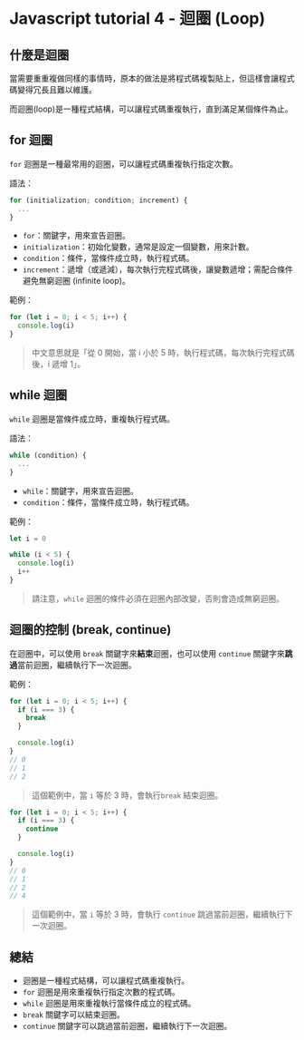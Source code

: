 # Javascript tutorial 4 - 迴圈 (Loop)

## 什麼是迴圈

當需要重重複做同樣的事情時，原本的做法是將程式碼複製貼上，但這樣會讓程式碼變得冗長且難以維護。

而迴圈(loop)是一種程式結構，可以讓程式碼重複執行，直到滿足某個條件為止。

## for 迴圈

`for` 迴圈是一種最常用的迴圈，可以讓程式碼重複執行指定次數。

語法：

```js
for (initialization; condition; increment) {
  ...
}
```

- `for`：關鍵字，用來宣告迴圈。
- `initialization`：初始化變數，通常是設定一個變數，用來計數。
- `condition`：條件，當條件成立時，執行程式碼。
- `increment`：遞增（或遞減），每次執行完程式碼後，讓變數遞增；需配合條件避免無窮迴圈 (infinite loop)。

範例：

```js
for (let i = 0; i < 5; i++) {
  console.log(i)
}
```

> 中文意思就是「從 0 開始，當 i 小於 5 時，執行程式碼，每次執行完程式碼後，i 遞增 1」。

## while 迴圈

`while` 迴圈是當條件成立時，重複執行程式碼。

語法：

```js
while (condition) {
  ...
}
```

- `while`：關鍵字，用來宣告迴圈。
- `condition`：條件，當條件成立時，執行程式碼。

範例：

```js
let i = 0

while (i < 5) {
  console.log(i)
  i++
}
```

> 請注意，`while` 迴圈的條件必須在迴圈內部改變，否則會造成無窮迴圈。

## 迴圈的控制 (break, continue)

在迴圈中，可以使用 `break` 關鍵字來**結束**迴圈，也可以使用 `continue` 關鍵字來**跳過**當前迴圈，繼續執行下一次迴圈。

範例：

```js
for (let i = 0; i < 5; i++) {
  if (i === 3) {
    break
  }

  console.log(i)
}
// 0
// 1
// 2
```

> 這個範例中，當 `i` 等於 3 時，會執行`break` 結束迴圈。

```js
for (let i = 0; i < 5; i++) {
  if (i === 3) {
    continue
  }

  console.log(i)
}
// 0
// 1
// 2
// 4
```

> 這個範例中，當 `i` 等於 3 時，會執行 `continue` 跳過當前迴圈，繼續執行下一次迴圈。

## 總結

- 迴圈是一種程式結構，可以讓程式碼重複執行。
- `for` 迴圈是用來重複執行指定次數的程式碼。
- `while` 迴圈是用來重複執行當條件成立的程式碼。
- `break` 關鍵字可以結束迴圈。
- `continue` 關鍵字可以跳過當前迴圈，繼續執行下一次迴圈。
